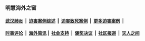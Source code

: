 
### 明慧海外之窗

####  [武汉肺炎](indexes/365.md?t=01150600) &nbsp;|&nbsp;  [迫害案例综述](indexes/328.md?t=01150600) &nbsp;|&nbsp; [迫害致死案例](indexes/277.md?t=01150600)  &nbsp;|&nbsp; [更多迫害案例](indexes/81.md?t=01150600)  &nbsp;|&nbsp; 
####  [时事评论](indexes/251.md?t=01150600) &nbsp;|&nbsp; [海外简讯](indexes/245.md?t=01150600)&nbsp;|&nbsp;  [社会支持](indexes/140.md?t=01150600) &nbsp;|&nbsp; [褒奖决议](indexes/282.md?t=01150600) &nbsp;|&nbsp; [社区报道](indexes/91.md?t=01150600)  &nbsp;|&nbsp; [天人之间](indexes/78.md?t=01150600) 


